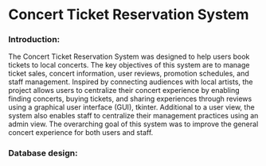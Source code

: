 # Concert Ticket Reservation System

### Introduction:
The Concert Ticket Reservation System was designed to help users book tickets to local concerts. The key objectives of this system are to manage ticket sales, concert information, user reviews, promotion schedules, and staff management. Inspired by connecting audiences with local artists, the project allows users to centralize their concert experience by enabling finding concerts, buying tickets, and sharing experiences through reviews using a graphical user interface (GUI), tkinter.
Additional to a user view, the system also enables staff to centralize their management practices using an admin view. The overarching goal of this system was to improve the general concert experience for both users and staff.

### Database design:

